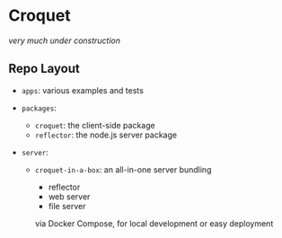 # Croquet
*very much under construction*


## Repo Layout

* `apps`: various examples and tests

* `packages`:
    * `croquet`: the client-side package
    * `reflector`: the node.js server package

* `server`:
    * `croquet-in-a-box`: an all-in-one server bundling
        * reflector
        * web server
        * file server

        via Docker Compose, for local development or easy deployment
